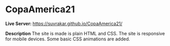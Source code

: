 # CopaAmerica21

<b> Live Server: </b> https://suvrakar.github.io/CopaAmerica21/


<b>Description</b>
The site is made is plain HTML and CSS. The site is responsive for mobile devices. Some basic CSS animations are added.
